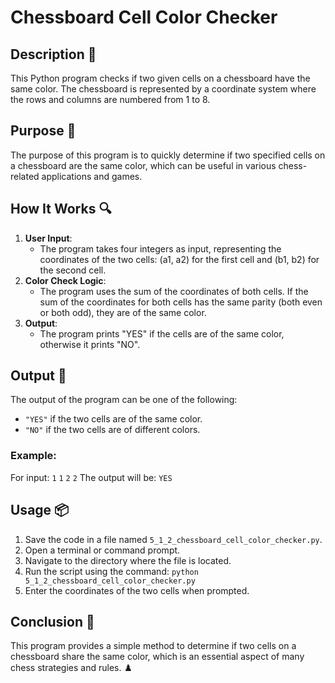 # Chessboard Cell Color Checker

## Description 📝
This Python program checks if two given cells on a chessboard have the same color.
The chessboard is represented by a coordinate system where the rows and columns are numbered from 1 to 8.

## Purpose 🎯
The purpose of this program is to quickly determine if two specified cells on a chessboard are the same color, which can be useful in various chess-related applications and games.

## How It Works 🔍
1. **User Input**:
   - The program takes four integers as input, representing the coordinates of the two cells: (a1, a2) for the first cell and (b1, b2) for the second cell.
2. **Color Check Logic**:
   - The program uses the sum of the coordinates of both cells. If the sum of the coordinates for both cells has the same parity (both even or both odd), they are of the same color.
3. **Output**:
   - The program prints "YES" if the cells are of the same color, otherwise it prints "NO".

## Output 📜
The output of the program can be one of the following:
- `"YES"` if the two cells are of the same color.
- `"NO"` if the two cells are of different colors.

### Example:
For input: `1` `1` `2` `2`
The output will be: `YES`

## Usage 📦
1. Save the code in a file named `5_1_2_chessboard_cell_color_checker.py`.
2. Open a terminal or command prompt.
3. Navigate to the directory where the file is located.
4. Run the script using the command:
   `python 5_1_2_chessboard_cell_color_checker.py`
5. Enter the coordinates of the two cells when prompted.

## Conclusion 🚀
This program provides a simple method to determine if two cells on a chessboard share the same color, which is an essential aspect of many chess strategies and rules.
♟️